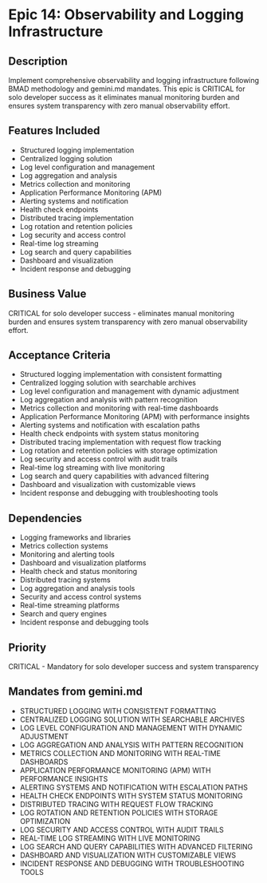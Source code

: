 # Epic 14: Observability and Logging Infrastructure

## Description
Implement comprehensive observability and logging infrastructure following BMAD methodology and gemini.md mandates. This epic is CRITICAL for solo developer success as it eliminates manual monitoring burden and ensures system transparency with zero manual observability effort.

## Features Included
- Structured logging implementation
- Centralized logging solution
- Log level configuration and management
- Log aggregation and analysis
- Metrics collection and monitoring
- Application Performance Monitoring (APM)
- Alerting systems and notification
- Health check endpoints
- Distributed tracing implementation
- Log rotation and retention policies
- Log security and access control
- Real-time log streaming
- Log search and query capabilities
- Dashboard and visualization
- Incident response and debugging

## Business Value
CRITICAL for solo developer success - eliminates manual monitoring burden and ensures system transparency with zero manual observability effort.

## Acceptance Criteria
- Structured logging implementation with consistent formatting
- Centralized logging solution with searchable archives
- Log level configuration and management with dynamic adjustment
- Log aggregation and analysis with pattern recognition
- Metrics collection and monitoring with real-time dashboards
- Application Performance Monitoring (APM) with performance insights
- Alerting systems and notification with escalation paths
- Health check endpoints with system status monitoring
- Distributed tracing implementation with request flow tracking
- Log rotation and retention policies with storage optimization
- Log security and access control with audit trails
- Real-time log streaming with live monitoring
- Log search and query capabilities with advanced filtering
- Dashboard and visualization with customizable views
- Incident response and debugging with troubleshooting tools

## Dependencies
- Logging frameworks and libraries
- Metrics collection systems
- Monitoring and alerting tools
- Dashboard and visualization platforms
- Health check and status monitoring
- Distributed tracing systems
- Log aggregation and analysis tools
- Security and access control systems
- Real-time streaming platforms
- Search and query engines
- Incident response and debugging tools

## Priority
CRITICAL - Mandatory for solo developer success and system transparency

## Mandates from gemini.md
- STRUCTURED LOGGING WITH CONSISTENT FORMATTING
- CENTRALIZED LOGGING SOLUTION WITH SEARCHABLE ARCHIVES
- LOG LEVEL CONFIGURATION AND MANAGEMENT WITH DYNAMIC ADJUSTMENT
- LOG AGGREGATION AND ANALYSIS WITH PATTERN RECOGNITION
- METRICS COLLECTION AND MONITORING WITH REAL-TIME DASHBOARDS
- APPLICATION PERFORMANCE MONITORING (APM) WITH PERFORMANCE INSIGHTS
- ALERTING SYSTEMS AND NOTIFICATION WITH ESCALATION PATHS
- HEALTH CHECK ENDPOINTS WITH SYSTEM STATUS MONITORING
- DISTRIBUTED TRACING WITH REQUEST FLOW TRACKING
- LOG ROTATION AND RETENTION POLICIES WITH STORAGE OPTIMIZATION
- LOG SECURITY AND ACCESS CONTROL WITH AUDIT TRAILS
- REAL-TIME LOG STREAMING WITH LIVE MONITORING
- LOG SEARCH AND QUERY CAPABILITIES WITH ADVANCED FILTERING
- DASHBOARD AND VISUALIZATION WITH CUSTOMIZABLE VIEWS
- INCIDENT RESPONSE AND DEBUGGING WITH TROUBLESHOOTING TOOLS